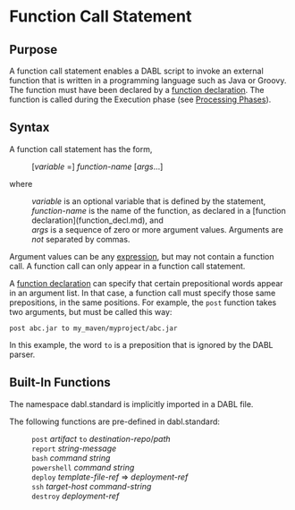 # Function Call Statement

## Purpose

A function call statement enables a DABL script to invoke an external function
that is written in a programming language such as Java or Groovy. The function
must have been declared by a [function declaration](function_decl.md).
The function is called during the Execution phase (see
[Processing Phases](https://github.com/Scaled-Markets/dabl/tree/master/langref#processing-phases)).

## Syntax

A function call statement has the form,

<dl>
<dd>[<i>variable</i> =] <i>function-name</i> [<i>args</i>...]</dd>
</dl>

where 
<dl>
<dd><i>variable</i> is an optional variable that is defined by the statement,</dd>
<dd><i>function-name</i> is the name of the function, as declared in a
[function declaration](function_decl.md), and</dd>
<dd><i>args</i> is a sequence of zero or more argument values.
Arguments are <i>not</i> separated by commas.</dd>
</dl>

Argument values can be any [expression](expression.md), but may not contain a function call. A
function call can only appear in a function call statement.

A [function declaration](function_decl.md) can specify that certain prepositional
words appear in an argument list. In that case, a function call must specify
those same prepositions, in the same positions. For example,
the <code>post</code> function takes two arguments, but must be called this way:

```
post abc.jar to my_maven/myproject/abc.jar
```

In this example, the word `to` is a preposition that is ignored by the DABL parser.

## Built-In Functions

The namespace dabl.standard is implicitly imported in a DABL file.

The following functions are pre-defined in dabl.standard:

<dl>
<dd><code>post</code> <i>artifact</i> <code>to</code> <i>destination-repo</i>/<i>path</i></dd>
<dd><code>report</code> <i>string-message</i></dd>
<dd><code>bash</code> <i>command string</i></dd>
<dd><code>powershell</code> <i>command string</i></dd>
<dd><code>deploy</code> <i>template-file-ref</i> => <i>deployment-ref</i></dd>
<dd><code>ssh</code> <i>target-host command-string</i></dd>
<dd><code>destroy</code> <i>deployment-ref</i></dd>
</dl>
